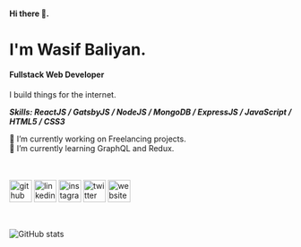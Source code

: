 #### Hi there 👋.

# I'm Wasif Baliyan.

#### Fullstack Web Developer

I build things for the internet.

**_Skills: ReactJS / GatsbyJS / NodeJS / MongoDB / ExpressJS / JavaScript / HTML5 / CSS3_**

<div>🔭 I’m currently working on Freelancing projects.</div>

<div>🌱 I’m currently learning GraphQL and Redux.</div>
<br/>
<br/>

[<img src='https://cdn.jsdelivr.net/npm/simple-icons@3.0.1/icons/github.svg' alt='github' height='40'>](https://github.com/wasifbaliyan) [<img src='https://cdn.jsdelivr.net/npm/simple-icons@3.0.1/icons/linkedin.svg' alt='linkedin' height='40'>](https://www.linkedin.com/in/wasifbaliyan/) [<img src='https://cdn.jsdelivr.net/npm/simple-icons@3.0.1/icons/instagram.svg' alt='instagram' height='40'>](https://www.instagram.com/wasifbaliyan/) [<img src='https://cdn.jsdelivr.net/npm/simple-icons@3.0.1/icons/twitter.svg' alt='twitter' height='40'>](https://twitter.com/wasifbaliyan) [<img src='https://cdn.jsdelivr.net/npm/simple-icons@3.0.1/icons/icloud.svg' alt='website' height='40'>](https://wasifbaliyan.com)

<br/>

![GitHub stats](https://github-readme-stats.vercel.app/api?username=wasifbaliyan&show_icons=true)
